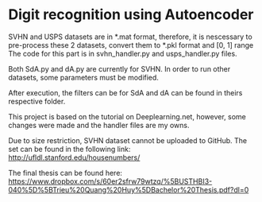 # Digit recognition using Autoencoder

SVHN and USPS datasets are in *.mat format, therefore, it is nescessary to pre-process these 2 datasets, convert them to *.pkl format and [0, 1] range
The code for this part is in svhn_handler.py and usps_handler.py files.

Both SdA.py and dA.py are currently for SVHN. In order to run other datasets, some parameters must be modified.

After execution, the filters can be for SdA and dA can be found in theirs respective folder.

This project is based on the tutorial on Deeplearning.net, however, some changes were made and the handler files are my owns. 

Due to size restriction, SVHN dataset cannot be uploaded to GitHub. The set can be found in the following link:  http://ufldl.stanford.edu/housenumbers/

The final thesis can be found here: https://www.dropbox.com/s/60er2sfrw79wtzq/%5BUSTHBI3-040%5D%5BTrieu%20Quang%20Huy%5DBachelor%20Thesis.pdf?dl=0
